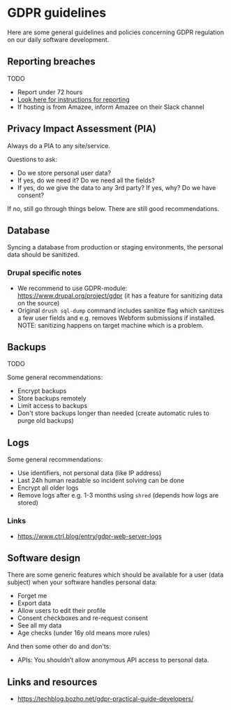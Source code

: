 # GDPR guidelines

Here are some general guidelines and policies concerning GDPR regulation on our daily software development.

## Reporting breaches

TODO

- Report under 72 hours
- [Look here for instructions for reporting](#)
- If hosting is from Amazee, inform Amazee on their Slack channel

## Privacy Impact Assessment (PIA)

Always do a PIA to any site/service.

Questions to ask:

- Do we store personal user data?
- If yes, do we need it? Do we need all the fields?
- If yes, do we give the data to any 3rd party? If yes, why? Do we have consent?

If no, still go through things below. There are still good recommendations.

## Database

Syncing a database from production or staging environments, the personal data should be sanitized.

### Drupal specific notes

- We recommend to use GDPR-module: https://www.drupal.org/project/gdpr (it has a feature for sanitizing data on the
source)
- Original `drush sql-dump` command includes sanitize flag which sanitizes a few user fields and e.g. removes Webform
submissions if installed. NOTE: sanitizing happens on target machine which is a problem.

## Backups

TODO

Some general recommendations:

- Encrypt backups
- Store backups remotely
- Limit access to backups
- Don't store backups longer than needed (create automatic rules to purge old backups)

## Logs

Some general recommendations:

- Use identifiers, not personal data (like IP address)
- Last 24h human readable so incident solving can be done
- Encrypt all older logs
- Remove logs after e.g. 1-3 months using `shred` (depends how logs are stored)

### Links

- https://www.ctrl.blog/entry/gdpr-web-server-logs

## Software design

There are some generic features which should be available for a user (data subject) when your software handles personal
data:

- Forget me
- Export data
- Allow users to edit their profile
- Consent checkboxes and re-request consent
- See all my data
- Age checks (under 16y old means more rules)

And then some other do and don'ts:

- APIs: You shouldn’t allow anonymous API access to personal data.

## Links and resources

- https://techblog.bozho.net/gdpr-practical-guide-developers/
